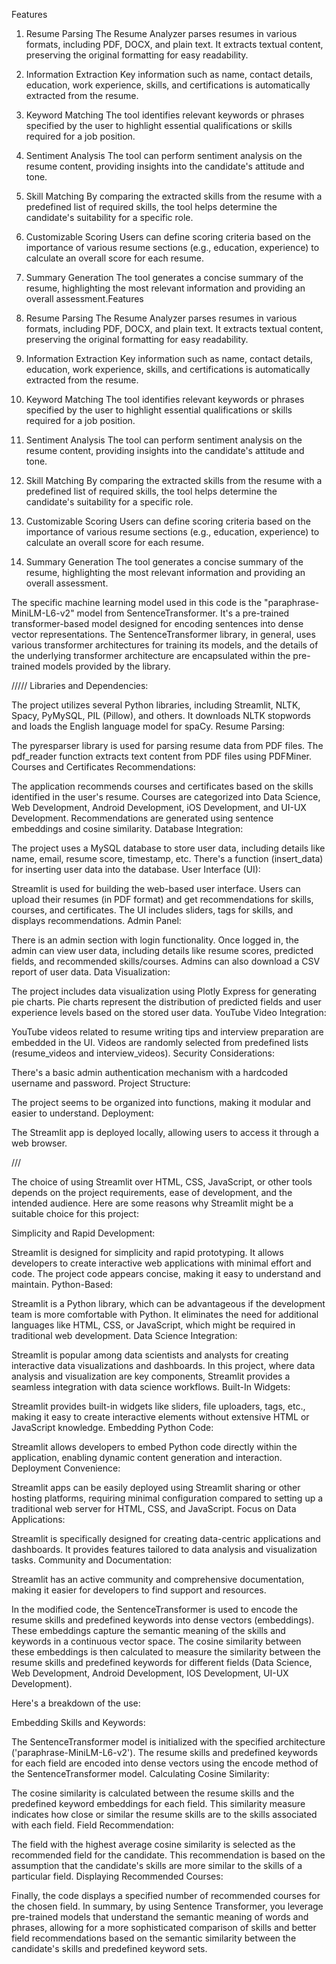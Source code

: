 Features

1. Resume Parsing
   The Resume Analyzer parses resumes in various formats, including PDF, DOCX, and plain text. It extracts textual content, preserving the original formatting for easy readability.

2. Information Extraction
   Key information such as name, contact details, education, work experience, skills, and certifications is automatically extracted from the resume.

3. Keyword Matching
   The tool identifies relevant keywords or phrases specified by the user to highlight essential qualifications or skills required for a job position.

4. Sentiment Analysis
   The tool can perform sentiment analysis on the resume content, providing insights into the candidate's attitude and tone.

5. Skill Matching
   By comparing the extracted skills from the resume with a predefined list of required skills, the tool helps determine the candidate's suitability for a specific role.

6. Customizable Scoring
   Users can define scoring criteria based on the importance of various resume sections (e.g., education, experience) to calculate an overall score for each resume.

7. Summary Generation
   The tool generates a concise summary of the resume, highlighting the most relevant information and providing an overall assessment.Features
8. Resume Parsing
   The Resume Analyzer parses resumes in various formats, including PDF, DOCX, and plain text. It extracts textual content, preserving the original formatting for easy readability.

9. Information Extraction
   Key information such as name, contact details, education, work experience, skills, and certifications is automatically extracted from the resume.

10. Keyword Matching
    The tool identifies relevant keywords or phrases specified by the user to highlight essential qualifications or skills required for a job position.

11. Sentiment Analysis
    The tool can perform sentiment analysis on the resume content, providing insights into the candidate's attitude and tone.

12. Skill Matching
    By comparing the extracted skills from the resume with a predefined list of required skills, the tool helps determine the candidate's suitability for a specific role.

13. Customizable Scoring
    Users can define scoring criteria based on the importance of various resume sections (e.g., education, experience) to calculate an overall score for each resume.

14. Summary Generation
    The tool generates a concise summary of the resume, highlighting the most relevant information and providing an overall assessment.

The specific machine learning model used in this code is the "paraphrase-MiniLM-L6-v2" model from SentenceTransformer. It's a pre-trained transformer-based model designed for encoding sentences into dense vector representations. The SentenceTransformer library, in general, uses various transformer architectures for training its models, and the details of the underlying transformer architecture are encapsulated within the pre-trained models provided by the library.

/////
Libraries and Dependencies:

The project utilizes several Python libraries, including Streamlit, NLTK, Spacy, PyMySQL, PIL (Pillow), and others.
It downloads NLTK stopwords and loads the English language model for spaCy.
Resume Parsing:

The pyresparser library is used for parsing resume data from PDF files.
The pdf_reader function extracts text content from PDF files using PDFMiner.
Courses and Certificates Recommendations:

The application recommends courses and certificates based on the skills identified in the user's resume.
Courses are categorized into Data Science, Web Development, Android Development, iOS Development, and UI-UX Development.
Recommendations are generated using sentence embeddings and cosine similarity.
Database Integration:

The project uses a MySQL database to store user data, including details like name, email, resume score, timestamp, etc.
There's a function (insert_data) for inserting user data into the database.
User Interface (UI):

Streamlit is used for building the web-based user interface.
Users can upload their resumes (in PDF format) and get recommendations for skills, courses, and certificates.
The UI includes sliders, tags for skills, and displays recommendations.
Admin Panel:

There is an admin section with login functionality.
Once logged in, the admin can view user data, including details like resume scores, predicted fields, and recommended skills/courses.
Admins can also download a CSV report of user data.
Data Visualization:

The project includes data visualization using Plotly Express for generating pie charts.
Pie charts represent the distribution of predicted fields and user experience levels based on the stored user data.
YouTube Video Integration:

YouTube videos related to resume writing tips and interview preparation are embedded in the UI.
Videos are randomly selected from predefined lists (resume_videos and interview_videos).
Security Considerations:

There's a basic admin authentication mechanism with a hardcoded username and password.
Project Structure:

The project seems to be organized into functions, making it modular and easier to understand.
Deployment:

The Streamlit app is deployed locally, allowing users to access it through a web browser.

///

The choice of using Streamlit over HTML, CSS, JavaScript, or other tools depends on the project requirements, ease of development, and the intended audience. Here are some reasons why Streamlit might be a suitable choice for this project:

Simplicity and Rapid Development:

Streamlit is designed for simplicity and rapid prototyping. It allows developers to create interactive web applications with minimal effort and code.
The project code appears concise, making it easy to understand and maintain.
Python-Based:

Streamlit is a Python library, which can be advantageous if the development team is more comfortable with Python.
It eliminates the need for additional languages like HTML, CSS, or JavaScript, which might be required in traditional web development.
Data Science Integration:

Streamlit is popular among data scientists and analysts for creating interactive data visualizations and dashboards.
In this project, where data analysis and visualization are key components, Streamlit provides a seamless integration with data science workflows.
Built-In Widgets:

Streamlit provides built-in widgets like sliders, file uploaders, tags, etc., making it easy to create interactive elements without extensive HTML or JavaScript knowledge.
Embedding Python Code:

Streamlit allows developers to embed Python code directly within the application, enabling dynamic content generation and interaction.
Deployment Convenience:

Streamlit apps can be easily deployed using Streamlit sharing or other hosting platforms, requiring minimal configuration compared to setting up a traditional web server for HTML, CSS, and JavaScript.
Focus on Data Applications:

Streamlit is specifically designed for creating data-centric applications and dashboards. It provides features tailored to data analysis and visualization tasks.
Community and Documentation:

Streamlit has an active community and comprehensive documentation, making it easier for developers to find support and resources.

In the modified code, the SentenceTransformer is used to encode the resume skills and predefined keywords into dense vectors (embeddings). These embeddings capture the semantic meaning of the skills and keywords in a continuous vector space. The cosine similarity between these embeddings is then calculated to measure the similarity between the resume skills and predefined keywords for different fields (Data Science, Web Development, Android Development, IOS Development, UI-UX Development).

Here's a breakdown of the use:

Embedding Skills and Keywords:

The SentenceTransformer model is initialized with the specified architecture ('paraphrase-MiniLM-L6-v2').
The resume skills and predefined keywords for each field are encoded into dense vectors using the encode method of the SentenceTransformer model.
Calculating Cosine Similarity:

The cosine similarity is calculated between the resume skills and the predefined keyword embeddings for each field.
This similarity measure indicates how close or similar the resume skills are to the skills associated with each field.
Field Recommendation:

The field with the highest average cosine similarity is selected as the recommended field for the candidate.
This recommendation is based on the assumption that the candidate's skills are more similar to the skills of a particular field.
Displaying Recommended Courses:

Finally, the code displays a specified number of recommended courses for the chosen field.
In summary, by using Sentence Transformer, you leverage pre-trained models that understand the semantic meaning of words and phrases, allowing for a more sophisticated comparison of skills and better field recommendations based on the semantic similarity between the candidate's skills and predefined keyword sets.
